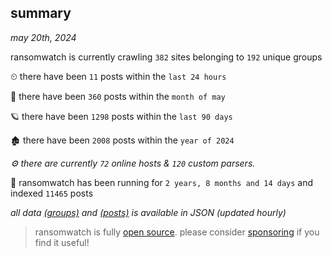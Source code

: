 
## summary
_may 20th, 2024_

ransomwatch is currently crawling `382` sites belonging to `192` unique groups

⏲ there have been `11` posts within the `last 24 hours`

🦈 there have been `360` posts within the `month of may`

🪐 there have been `1298` posts within the `last 90 days`

🏚 there have been `2008` posts within the `year of 2024`

_⚙️ there are currently `72` online hosts & `120` custom parsers._

🦕 ransomwatch has been running for `2 years, 8 months and 14 days` and indexed `11465` posts

_all data  [(groups)](http://ransomwhat.telemetry.ltd/groups) and [(posts)](http://ransomwhat.telemetry.ltd/posts) is available in JSON (updated hourly)_

> ransomwatch is fully [open source](https://github.com/joshhighet/ransomwatch#ransomwatch--). please consider [sponsoring](https://github.com/sponsors/joshhighet) if you find it useful!
